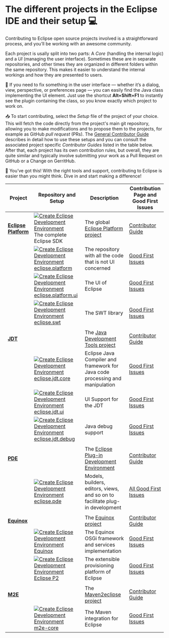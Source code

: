 # The different projects in the Eclipse IDE and their setup :computer:

Contributing to Eclipse open source projects involved is a straightforward process, and you’ll be working with an awesome community.

Each project is usally split into two parts: A _Core_ (handling the internal logic) and a _UI_ (managing the user interface).
Sometimes these are in separate repositories, and other times they are organized in different folders within the same repository.
This makes it easier to understand the internal workings and how they are presented to users.

🎯 If you need to fix something in the user interface — whether it’s a dialog, view, perspective, or preferences page — you can easily find the Java class implementing the UI element.
Just use the shortcut **Alt+Shift+F1** to instantly see the plugin containing the class, so you know exactly which project to work on.

📥 To start contributing, select the _Setup_ file of the project of your choice.
This will fetch the code directly from the project's main git repository, allowing you to make modifications and to propose them to the projects, for example as GitHub _pull request_ (PRs).
The [General Contributor Guide](CONTRIBUTING.md) describes in detail how to use these setups and you can consult the associated project specific _Contributor Guides_ listed in the table below.
After that, each project has its own contribution rules, but overall, they are quite similar and typically involve submitting your work as a Pull Request on GitHub or a Change on GerritHub.

🚀 You’ve got this! With the right tools and support, contributing to Eclipse is easier than you might think. Dive in and start making a difference!


| Project | Repository and Setup | Description | Contribution Page and Good First Issues | 
|---------|------------|-------------|-------------------|
| **[Eclipse Platform](https://github.com/eclipse-platform)** | [![Create Eclipse Development Environment](https://img.shields.io/badge/Setup-orange?style=flat-square)](https://www.eclipse.org/setups/installer/?url=https://raw.githubusercontent.com/eclipse-platform/eclipse.platform.releng.aggregator/master/oomph/PlatformSDKConfiguration.setup&show=true "Drag this link on the banner of the Eclipse Installer") The complete Eclipse SDK | The global [Eclipse Platform project](https://projects.eclipse.org/projects/eclipse.platform) | [Contributor Guide](https://github.com/eclipse-platform/.github/blob/main/CONTRIBUTING.md) |
| | [![Create Eclipse Development Environment](https://img.shields.io/badge/Setup-orange?style=flat-square)](https://www.eclipse.org/setups/installer/?url=https://raw.githubusercontent.com/eclipse-platform/eclipse.platform/master/releng/org.eclipse.platform.setup/PlatformConfiguration.setup&show=true "Drag this link on the banner of the Eclipse Installer") [eclipse.platform](https://github.com/eclipse-platform/eclipse.platform) | The repository with all the code that is not UI concerned | [Good First Issues](https://github.com/eclipse-platform/eclipse.platform/issues?q=is%3Aissue+is%3Aopen+label%3A%22good+first+issue%22) |
| | [![Create Eclipse Development Environment](https://img.shields.io/badge/Setup-orange?style=flat-square)](https://www.eclipse.org/setups/installer/?url=https://raw.githubusercontent.com/eclipse-platform/eclipse.platform.ui/master/releng/org.eclipse.ui.releng/platformUIConfiguration.setup&show=true "Drag this link on the banner of the Eclipse Installer") [eclipse.platform.ui](https://github.com/eclipse-platform/eclipse.platform.ui) | The UI of Eclipse | [Good First Issues](https://github.com/eclipse-platform/eclipse.platform.ui/labels/good%20first%20issue) |
| | [![Create Eclipse Development Environment](https://img.shields.io/badge/Setup-orange?style=flat-square)](https://www.eclipse.org/setups/installer/?url=https://raw.githubusercontent.com/eclipse-platform/eclipse.platform.swt/master/bundles/org.eclipse.swt.tools/Oomph/PlatformSWTConfiguration.setup&show=true "Drag this link on the banner of the Eclipse Installer") [eclipse.swt](https://github.com/eclipse-platform/eclipse.platform.swt) | The SWT library | [Good First Issues](https://github.com/eclipse-platform/eclipse.platform.swt/labels/good%20first%20issue) |
| | | |
| **[JDT](https://github.com/eclipse-jdt/)** | | The [Java Development Tools project](https://projects.eclipse.org/projects/eclipse.jdt) | [Contributor Guide](https://github.com/eclipse-jdt/.github/blob/main/CONTRIBUTING.md) | 
| | [![Create Eclipse Development Environment](https://img.shields.io/badge/Setup-orange?style=flat-square)](https://www.eclipse.org/setups/installer/?url=https://raw.githubusercontent.com/eclipse-jdt/eclipse.jdt.core/master/org.eclipse.jdt.core.setup/JdtCoreConfiguration.setup&show=true "Drag this link on the banner of the Eclipse Installer") [eclipse.jdt.core](https://github.com/eclipse-jdt/eclipse.jdt.core) | Eclipse Java Compiler and framework for Java code processing and manipulation | [Good First Issues](https://github.com/eclipse-jdt/eclipse.jdt.core/labels/good%20first%20issue) |
| | [![Create Eclipse Development Environment](https://img.shields.io/badge/Setup-orange?style=flat-square)](https://www.eclipse.org/setups/installer/?url=https://raw.githubusercontent.com/eclipse-jdt/eclipse.jdt.ui/master/org.eclipse.jdt.ui.setup/JdtUIConfiguration.setup&show=true "Drag this link on the banner of the Eclipse Installer") [eclipse.jdt.ui](https://github.com/eclipse-jdt/eclipse.jdt.ui) | UI Support for the JDT | [Good First Issues](https://github.com/eclipse-jdt/eclipse.jdt.ui/labels/good%20first%20issue) |
| | [![Create Eclipse Development Environment](https://img.shields.io/badge/Setup-orange?style=flat-square)](https://www.eclipse.org/setups/installer/?url=https://raw.githubusercontent.com/eclipse-jdt/eclipse.jdt.debug/master/org.eclipse.jdt.debug.setup/JdtDebugConfiguration.setup&show=true "Drag this link on the banner of the Eclipse Installer") [eclipse.jdt.debug](https://github.com/eclipse-jdt/eclipse.jdt.debug) | Java debug support | [Good First Issues](https://github.com/eclipse-jdt/eclipse.jdt.debug/labels/good%20first%20issue) |
| | | |
| **[PDE](https://github.com/eclipse-pde)** | | The [Eclipse Plug-in Development Environment](https://projects.eclipse.org/projects/eclipse.pde) | [Contributor Guide](https://github.com/eclipse-pde/.github/blob/main/CONTRIBUTING.md) | 
| | [![Create Eclipse Development Environment](https://img.shields.io/badge/Setup-orange?style=flat-square)](https://www.eclipse.org/setups/installer/?url=https://raw.githubusercontent.com/eclipse-pde/eclipse.pde/master/releng/org.eclipse.pde.setup/PDEConfiguration.setup&show=true "Drag this link on the banner of the Eclipse Installer") [eclipse.pde](https://github.com/eclipse-pde/eclipse.pde) | Models, builders, editors, views, and so on to facilitate plug-in development | [All Good First Issues](https://github.com/issues?q=is%3Aopen+is%3Aissue+user%3Aeclipse-pde+archived%3Afalse++label%3A%22good+first+issue%22+) |
| | | |
| **[Equinox](https://github.com/eclipse-equinox/)** | | The [Equinox project](https://projects.eclipse.org/projects/eclipse.equinox) | [Contributor Guide](https://github.com/eclipse-equinox/.github/blob/main/CONTRIBUTING.md) | 
| | [![Create Eclipse Development Environment](https://img.shields.io/badge/Setup-orange?style=flat-square)](https://www.eclipse.org/setups/installer/?url=https://raw.githubusercontent.com/eclipse-equinox/equinox/master/releng/org.eclipse.equinox.releng/EquinoxConfiguration.setup&show=true "Drag this link on the banner of the Eclipse Installer") [Equinox](https://github.com/eclipse-equinox/equinox) | The Equinox OSGi framework and services implementation| [Good First Issues](https://github.com/eclipse-equinox/equinox/labels/good%20first%20issue) |
| | [![Create Eclipse Development Environment](https://img.shields.io/badge/Setup-orange?style=flat-square)](https://www.eclipse.org/setups/installer/?url=https://raw.githubusercontent.com/eclipse-equinox/p2/master/releng/org.eclipse.equinox.p2.setup/EquinoxP2Configuration.setup&show=true "Drag this link on the banner of the Eclipse Installer") [Eclipse P2](https://github.com/eclipse-equinox/p2) | The extensible provisioning platform of Eclipse | [Good First Issues](https://github.com/eclipse-equinox/p2/labels/good%20first%20issue) |
| | | |
| **[M2E](https://github.com/eclipse-m2e/)** | | The [Maven2eclipse project](https://projects.eclipse.org/projects/technology.m2e) | [Contributor Guide](https://github.com/eclipse-m2e/m2e-core/blob/master/CONTRIBUTING.md) | 
| | [![Create Eclipse Development Environment](https://img.shields.io/badge/Setup-orange?style=flat-square)](https://www.eclipse.org/setups/installer/?url=https://raw.githubusercontent.com/eclipse-m2e/m2e-core/master/setup/m2eDevelopmentEnvironmentConfiguration.setup&show=true "Drag this link on the banner of the Eclipse Installer") [m2e-core](https://github.com/eclipse-m2e/m2e-core) | The Maven integration for Eclipse| [Good First Issues](https://github.com/eclipse-m2e/m2e-core/labels/good%20first%20issue) |
